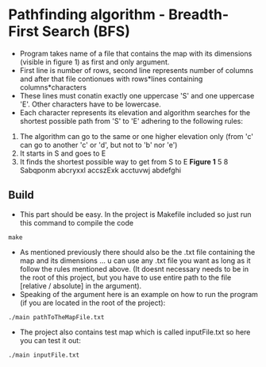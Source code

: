 # Pathfinding algorithm - Breadth-First Search (BFS)
- Program takes name of a file that contains the map with its dimensions (visible in figure 1) as first and only argument.
- First line is number of rows, second line represents number of columns and after that file contionues with rows\*lines containing columns\*characters
- These lines must conatin exactly one uppercase 'S' and one uppercase 'E'. Other characters have to be lowercase.
- Each character represents its elevation and algorithm searches for the shortest possible path from 'S' to 'E' adhering to the following rules:
1. The algorithm can go to the same or one higher elevation only (from 'c' can go to another 'c' or 'd', but not to 'b' nor 'e')
2. It starts in S and goes to E
3. It finds the shortest possible way to get from S to E
**Figure 1**
5
8
Sabqponm
abcryxxl
accszExk
acctuvwj
abdefghi

## Build
- This part should be easy. In the project is Makefile included so just run this command to compile the code
```
make
```
- As mentioned previously there should also be the .txt file containing the map and its dimensions ... u can use any .txt file you want as long as it follow the rules mentioned above. (It doesnt necessary needs to be in the root of this project, but you have to use entire path to the file [relative / absolute] in the argument).
- Speaking of the argument here is an example on how to run the program (if you are located in the root of the project):
```
./main pathToTheMapFile.txt
```
- The project also contains test map which is called inputFile.txt so here you can test it out:
```
./main inputFile.txt
```
